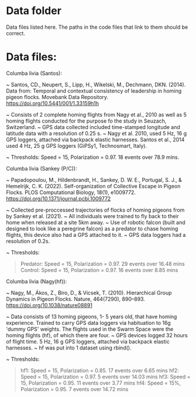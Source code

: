 # Data folder
Data files listed here. The paths in the code files that link to them should be correct. 

# Data files:
  
Columba livia (Santos): 

~  Santos, CD., Neupert, S., Lipp, H., Wikelski, M., Dechmann, DKN. (2014). Data from: Temporal and contextual consistency of leadership in homing pigeon flocks. Movebank Data Repository. https://doi.org/10.5441/001/1.33159h1h

~ Consists of 2 complete homing flights from Nagy et al., 2010 as well as 5 homing flights conducted for the purpose fo the study in Seuzach, Switzerland. 
~ GPS data collected included time-stamped longitude and latitude data with a resolution of 0.25 s. 
~ Nagy et al. 2010, used 5 Hz, 16 g GPS loggers, attached via backpack elastic harnesses. Santos et al., 2014 used 4 Hz, 25 g GPS loggers (GiPSy1, Technosmart, Italy).

~ Thresholds: Speed = 15, Polarization = 0.97. 18 events over 78.9 mins.  

Columba livia (Sankey (P/C)): 

~ Papadopoulou, M., Hildenbrandt, H., Sankey, D. W. E., Portugal, S. J., & Hemelrijk, C. K. (2022). Self-organization of Collective Escape in Pigeon Flocks. PLOS Computational Biology, 18(1), e1009772. https://doi.org/10.1371/journal.pcbi.1009772

~ Collected pre-proccessed trajectories of flocks of homing pigeons from by Sankey et al. (2021). 
~ All individuals were trained to fly back to their home when released at a site 5km away. 
~ Use of robotic falcon (built and designed to look like a peregrine falcon) as a predator to chase homing flights, this device also had a GPS attached to it. 
~ GPS data loggers had a resolution of 0.2s. 

~ Thresholds:
> Predator: Speed = 15, Polarization = 0.97. 29 events over 16.48 mins 
> Control: Speed = 15, Polarization = 0.97. 16 events over 8.85 mins 

Columba livia (Nagy(hf)): 

~ Nagy, M., Ákos, Z., Biro, D., & Vicsek, T. (2010). Hierarchical Group Dynamics in Pigeon Flocks. Nature, 464(7290), 890–893. https://doi.org/10.1038/nature08891

~ Data consists of 13 homing pigeons, 1- 5 years old, that have homing experience. Trained to carry GPS data loggers via habituation to 16g 'dummy GPS' weights. The flights used in the Swarm Space were the homing flights (hf), of which there are four. 
~ GPS devices logged 32 hours of flight time. 5 Hz, 16 g GPS loggers, attached via backpack elastic harnesses. 
~ hf was put into 1 dataset using rbind().

~ Thresholds: 
> hf1: Speed = 15, Polarization = 0.85. 17 events over 6.65 mins 
> hf2: Speed = 15, Polarization = 0.97. 5 events over 14.03 mins
> hf3: Speed = 15, Polarization = 0.95. 11 events over 3.77 mins 
> hf4: Speed = 15%, Polarization = 0.95. 7 events over 14.72 mins 






